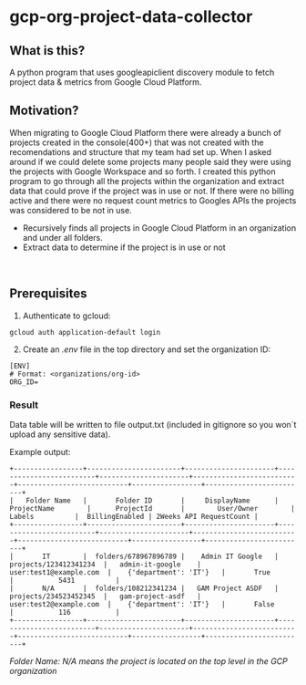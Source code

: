 



# gcp-org-project-data-collector

## What is this?
A python program that uses googleapiclient discovery module to fetch project data & metrics from Google Cloud Platform. 
<br />

## Motivation?

When migrating to Google Cloud Platform there were already a bunch of projects created in the console(400+) that was not created with the recomendations and structure that my team had set up. When I asked around if we could delete some projects many people said they were using the projects with Google Workspace and so forth.
I created this python program to go through all the projects within the organization and extract data that could prove if the project was in use or not. If there were no billing active and there were no request count metrics to Googles APIs the projects was considered to be not in use.

- Recursively finds all projects in Google Cloud Platform in an organization and under all folders.
- Extract data to determine if the project is in use or not
<br />

## Prerequisites 

1. Authenticate to gcloud:

```
gcloud auth application-default login
```

2. Create an *.env* file in the top directory and set the organization ID:

```
[ENV]
# Format: <organizations/org-id>
ORG_ID=
```

### Result

Data table will be written to file output.txt (included in gitignore so you won´t upload any sensitive data).

Example output:
```
+-----------------+-----------------------+----------------------+-------------------------+----------------------+--------------------------+---------------------------+-----------------+-------------------------+
|   Folder Name   |       Folder ID       |     DisplayName      |      ProjectName        |      ProjectId       |        User/Owner        |           Labels          |  BillingEnabled | 2Weeks API RequestCount |
+-----------------+-----------------------+----------------------+-------------------------+----------------------+--------------------------+---------------------------+-----------------+-------------------------+
|       IT        |  folders/678967896789 |    Admin IT Google   |  projects/123412341234  |   admin-it-google    |  user:test1@example.com  |    {'department': 'IT'}   |       True      |           5431          |
|       N/A       |  folders/108212341234 |   GAM Project ASDF   |  projects/234523452345  |   gam-project-asdf   |  user:test2@example.com  |    {'department': 'IT'}   |       False     |           116           |
+-----------------+-----------------------+----------------------+-------------------------+----------------------+--------------------------+---------------------------+-----------------+-------------------------+
```

*Folder Name: N/A means the project is located on the top level in the GCP organization*